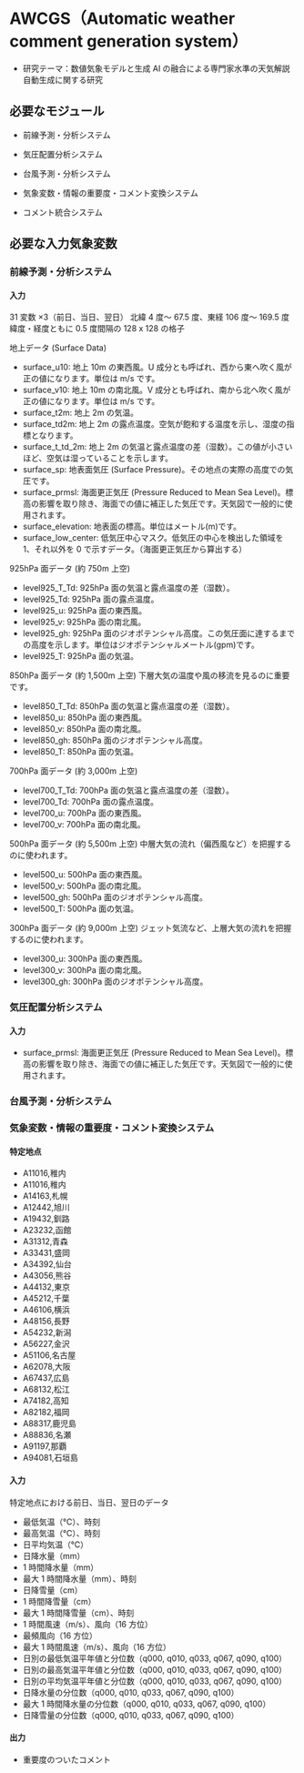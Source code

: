 # AWCGS（Automatic weather comment generation system）

- 研究テーマ：数値気象モデルと生成 AI の融合による専門家水準の天気解説自動生成に関する研究

## 必要なモジュール

- 前線予測・分析システム

- 気圧配置分析システム

- 台風予測・分析システム

- 気象変数・情報の重要度・コメント変換システム

- コメント統合システム

## 必要な入力気象変数

### 前線予測・分析システム

#### 入力

31 変数 ×3（前日、当日、翌日）
北緯 4 度～ 67.5 度、東経 106 度～ 169.5 度
緯度・経度ともに 0.5 度間隔の 128 x 128 の格子

地上データ (Surface Data)

- surface_u10: 地上 10m の東西風。U 成分とも呼ばれ、西から東へ吹く風が正の値になります。単位は m/s です。
- surface_v10: 地上 10m の南北風。V 成分とも呼ばれ、南から北へ吹く風が正の値になります。単位は m/s です。
- surface_t2m: 地上 2m の気温。
- surface_td2m: 地上 2m の露点温度。空気が飽和する温度を示し、湿度の指標となります。
- surface_t_td_2m: 地上 2m の気温と露点温度の差（湿数）。この値が小さいほど、空気は湿っていることを示します。
- surface_sp: 地表面気圧 (Surface Pressure)。その地点の実際の高度での気圧です。
- surface_prmsl: 海面更正気圧 (Pressure Reduced to Mean Sea Level)。標高の影響を取り除き、海面での値に補正した気圧です。天気図で一般的に使用されます。
- surface_elevation: 地表面の標高。単位はメートル(m)です。
- surface_low_center: 低気圧中心マスク。低気圧の中心を検出した領域を 1、それ以外を 0 で示すデータ。（海面更正気圧から算出する）

925hPa 面データ (約 750m 上空)

- level925_T_Td: 925hPa 面の気温と露点温度の差（湿数）。
- level925_Td: 925hPa 面の露点温度。
- level925_u: 925hPa 面の東西風。
- level925_v: 925hPa 面の南北風。
- level925_gh: 925hPa 面のジオポテンシャル高度。この気圧面に達するまでの高度を示します。単位はジオポテンシャルメートル(gpm)です。
- level925_T: 925hPa 面の気温。

850hPa 面データ (約 1,500m 上空)
下層大気の温度や風の移流を見るのに重要です。

- level850_T_Td: 850hPa 面の気温と露点温度の差（湿数）。
- level850_u: 850hPa 面の東西風。
- level850_v: 850hPa 面の南北風。
- level850_gh: 850hPa 面のジオポテンシャル高度。
- level850_T: 850hPa 面の気温。

700hPa 面データ (約 3,000m 上空)

- level700_T_Td: 700hPa 面の気温と露点温度の差（湿数）。
- level700_Td: 700hPa 面の露点温度。
- level700_u: 700hPa 面の東西風。
- level700_v: 700hPa 面の南北風。

500hPa 面データ (約 5,500m 上空)
中層大気の流れ（偏西風など）を把握するのに使われます。

- level500_u: 500hPa 面の東西風。
- level500_v: 500hPa 面の南北風。
- level500_gh: 500hPa 面のジオポテンシャル高度。
- level500_T: 500hPa 面の気温。

300hPa 面データ (約 9,000m 上空)
ジェット気流など、上層大気の流れを把握するのに使われます。

- level300_u: 300hPa 面の東西風。
- level300_v: 300hPa 面の南北風。
- level300_gh: 300hPa 面のジオポテンシャル高度。

### 気圧配置分析システム

#### 入力

- surface_prmsl: 海面更正気圧 (Pressure Reduced to Mean Sea Level)。標高の影響を取り除き、海面での値に補正した気圧です。天気図で一般的に使用されます。

### 台風予測・分析システム

### 気象変数・情報の重要度・コメント変換システム

#### 特定地点

- A11016,稚内
- A11016,稚内
- A14163,札幌
- A12442,旭川
- A19432,釧路
- A23232,函館
- A31312,青森
- A33431,盛岡
- A34392,仙台
- A43056,熊谷
- A44132,東京
- A45212,千葉
- A46106,横浜
- A48156,長野
- A54232,新潟
- A56227,金沢
- A51106,名古屋
- A62078,大阪
- A67437,広島
- A68132,松江
- A74182,高知
- A82182,福岡
- A88317,鹿児島
- A88836,名瀬
- A91197,那覇
- A94081,石垣島

#### 入力

特定地点における前日、当日、翌日のデータ

- 最低気温（℃）、時刻
- 最高気温（℃）、時刻
- 日平均気温（℃）
- 日降水量（mm）
- 1 時間降水量（mm）
- 最大 1 時間降水量（mm）、時刻
- 日降雪量（cm）
- 1 時間降雪量（cm）
- 最大 1 時間降雪量（cm）、時刻
- 1 時間風速（m/s）、風向（16 方位）
- 最頻風向（16 方位）
- 最大 1 時間風速（m/s）、風向（16 方位）
- 日別の最低気温平年値と分位数（q000, q010, q033, q067, q090, q100）
- 日別の最高気温平年値と分位数（q000, q010, q033, q067, q090, q100）
- 日別の平均気温平年値と分位数（q000, q010, q033, q067, q090, q100）
- 日降水量の分位数（q000, q010, q033, q067, q090, q100）
- 最大 1 時間降水量の分位数（q000, q010, q033, q067, q090, q100）
- 日降雪量の分位数（q000, q010, q033, q067, q090, q100）

#### 出力

- 重要度のついたコメント
